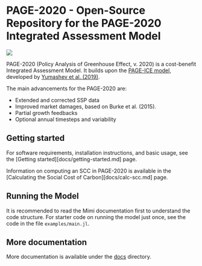 # PAGE-2020 - Open-Source Repository for the PAGE-2020 Integrated Assessment Model

![](https://github.com/mimiframework/Mimi.jl/workflows/Run%20CI%20on%20master/badge.svg)

PAGE-2020 (Policy Analysis of Greenhouse Effect, v. 2020) is a
cost-benefit Integrated Assessment Model. It builds upon
the [PAGE-ICE model](https://github.com/openmodels/PAGE-ICE/),
developed by
[Yumashev et al. (2019)](https://www.nature.com/articles/s41467-019-09863-x#Sec14).

The main advancements for the PAGE-2020 are:
 - Extended and corrected SSP data
 - Improved market damages, based on Burke et al. (2015).
 - Partial growth feedbacks
 - Optional annual timesteps and variability

## Getting started

For software requirements, installation instructions, and basic usage,
see the [Getting started][docs/getting-started.md] page.

Information on computing an SCC in PAGE-2020 is available in
the [Calculating the Social Cost of Carbon][docs/calc-scc.md] page.

## Running the Model

It is recommended to read the Mimi documentation first to understand
the code structure. For starter code on running the model just once,
see the code in the file `examples/main.jl`.

## More documentation

More documentation is available under the [docs](https://github.com/openmodels/PAGE-2020/tree/master/docs) directory.
